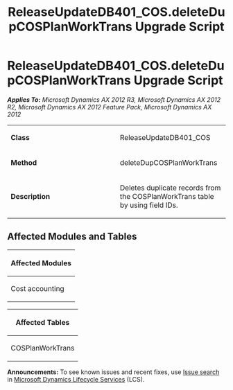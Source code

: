 ﻿---
title: ReleaseUpdateDB401_COS.deleteDupCOSPlanWorkTrans Upgrade Script
TOCTitle: ReleaseUpdateDB401_COS.deleteDupCOSPlanWorkTrans Upgrade Script
ms:assetid: 72f25451-9253-85ea-abc7-e09a8d88a823
ms:mtpsurl: https://msdn.microsoft.com/en-us/library/JJ685834(v=AX.60)
ms:contentKeyID: 49709034
ms.date: 05/18/2015
mtps_version: v=AX.60
---

# ReleaseUpdateDB401\_COS.deleteDupCOSPlanWorkTrans Upgrade Script 


_**Applies To:** Microsoft Dynamics AX 2012 R3, Microsoft Dynamics AX 2012 R2, Microsoft Dynamics AX 2012 Feature Pack, Microsoft Dynamics AX 2012_

<table>
<colgroup>
<col style="width: 50%" />
<col style="width: 50%" />
</colgroup>
<tbody>
<tr class="odd">
<td><p><strong>Class</strong></p></td>
<td><p>ReleaseUpdateDB401_COS</p></td>
</tr>
<tr class="even">
<td><p><strong>Method</strong></p></td>
<td><p>deleteDupCOSPlanWorkTrans</p></td>
</tr>
<tr class="odd">
<td><p><strong>Description</strong></p></td>
<td><p>Deletes duplicate records from the COSPlanWorkTrans table by using field IDs.</p></td>
</tr>
</tbody>
</table>


## Affected Modules and Tables

<table>
<colgroup>
<col style="width: 100%" />
</colgroup>
<thead>
<tr class="header">
<th><p>Affected Modules</p></th>
</tr>
</thead>
<tbody>
<tr class="odd">
<td><p>Cost accounting</p></td>
</tr>
</tbody>
</table>


<table>
<colgroup>
<col style="width: 100%" />
</colgroup>
<thead>
<tr class="header">
<th><p>Affected Tables</p></th>
</tr>
</thead>
<tbody>
<tr class="odd">
<td><p>COSPlanWorkTrans</p></td>
</tr>
</tbody>
</table>

  
**Announcements:** To see known issues and recent fixes, use [Issue search](http://go.microsoft.com/fwlink/?linkid=389258) in [Microsoft Dynamics Lifecycle Services](http://go.microsoft.com/fwlink/?linkid=306505) (LCS).

